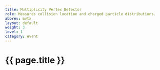 ```yaml
---
title: Multiplicity Vertex Detector
role: Measures collision location and charged particle distributions.
abbrev: mvtx
layout: default
weight: 3
level: 1
category: event
---
```

# {{ page.title }}


